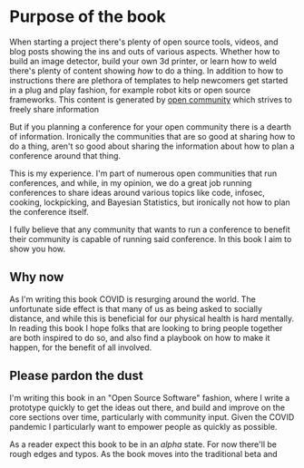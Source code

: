 # Purpose of the book

When starting a project there's plenty of open source tools, videos, and blog posts showing the ins
and outs of various aspects. Whether how to build an
image detector, build your own 3d printer, or learn how to weld there's plenty of content showing
*how* to do a thing. In addition to how to instructions there are plethora of templates
to help newcomers get started in a plug and play fashion, for example robot kits or open source
frameworks. This content is generated by [open community](https://en.wikiversity.org/wiki/Open_community_approach)
which strives to freely share information

But if you planning a conference for your open community there is a dearth of information. 
Ironically the communities that are so good at sharing how to do a thing, aren't so good
about sharing the information about how to plan a conference around that thing.

This is my experience. I'm part of numerous open communities that run conferences, and while, in
my opinion, we do a great job running conferences to share ideas around various topics like code,
infosec, cooking, lockpicking, and Bayesian Statistics, but ironically not how to plan the
conference itself.

I fully believe that any community that wants to run a conference to benefit their community
is capable of running said conference. In this book I aim to show you how.

## Why now
As I'm writing this book COVID is resurging around the world. The unfortunate side effect is that
many of us as being asked to socially distance, and while this is beneficial for our physical health
is hard mentally. In reading this book I hope folks that are looking to bring people together
are both inspired to do so, and also find a playbook on how to make it happen, for the benefit
of all involved.

## Please pardon the dust
I'm writing this book in an "Open Source Software" fashion, where I write a prototype quickly
to get the ideas out there, and build and improve on the core sections over time, particularly
with community input. Given the COVID pandemic I particularly want to empower people as quickly
as possible.

As a reader expect this book to be in an *alpha* state. For now there'll be rough edges and typos.
As the book moves into the traditional beta and 



